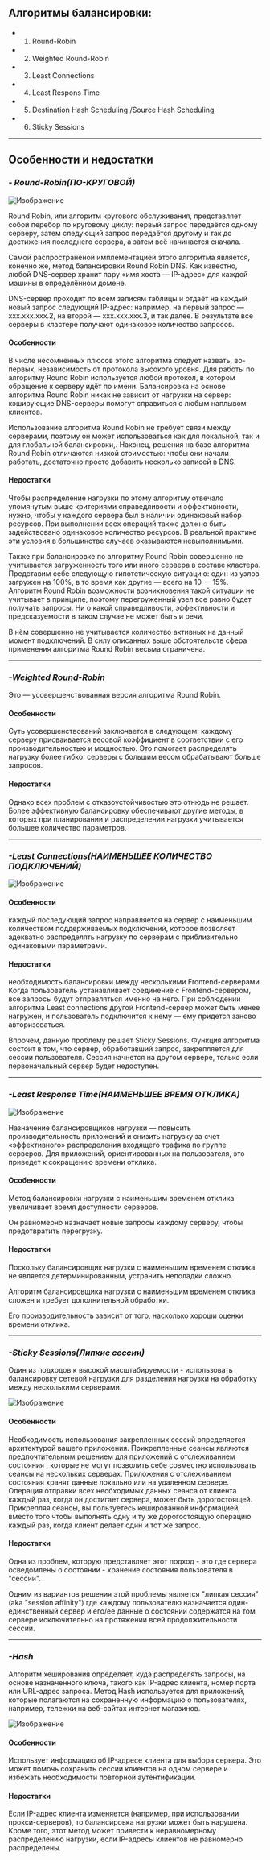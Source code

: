 ## Алгоритмы балансировки:


- 1. Round-Robin 
- 2. Weighted Round-Robin
- 3. Least Connections
- 4. Least Respons Time
- 5. Destination Hash Scheduling /Source Hash Scheduling
- 6. Sticky Sessions


---

## Особенности и недостатки


### ___- Round-Robin(ПО-КРУГОВОЙ)___ 

![Изображение](https://wiki.merionet.ru/images/chto-takoe-balansirovka-nagruzki-v-seti/2.png)

Round Robin, или алгоритм кругового обслуживания, представляет собой перебор по круговому циклу: первый запрос передаётся одному серверу, затем следующий запрос передаётся другому и так до достижения последнего сервера, а затем всё начинается сначала.

Самой распространёной имплементацией этого алгоритма является, конечно же, метод балансировки Round Robin DNS. Как известно, любой DNS-сервер хранит пару «имя хоста — IP-адрес» для каждой машины в определённом домене.

DNS-сервер проходит по всем записям таблицы и отдаёт на каждый новый запрос следующий IP-адрес: например, на первый запрос — xxx.xxx.xxx.2, на второй — ххх.ххх.ххх.3, и так далее. В результате все серверы в кластере получают одинаковое количество запросов.

#### Особенности

В числе несомненных плюсов этого алгоритма следует назвать, во-первых, независимость от протокола высокого уровня. Для работы по алгоритму Round Robin используется любой протокол, в котором обращение к серверу идёт по имени.
Балансировка на основе алгоритма Round Robin никак не зависит от нагрузки на сервер: кэширующие DNS-серверы помогут справиться с любым наплывом клиентов.

Использование алгоритма Round Robin не требует связи между серверами, поэтому он может использоваться как для локальной, так и для глобальной балансировки,.
Наконец, решения на базе алгоритма Round Robin отличаются низкой стоимостью: чтобы они начали работать, достаточно просто добавить несколько записей в DNS.

#### Недостатки

Чтобы распределение нагрузки по этому алгоритму отвечало упомянутым выше критериями справедливости и эффективности, нужно, чтобы у каждого сервера был в наличии одинаковый набор ресурсов. При выполнении всех операций также должно быть задействовано одинаковое количество ресурсов. В реальной практике эти условия в большинстве случаев оказываются невыполнимыми.

Также при балансировке по алгоритму Round Robin совершенно не учитывается загруженность того или иного сервера в составе кластера. Представим себе следующую гипотетическую ситуацию: один из узлов загружен на 100%, в то время как другие — всего на 10 — 15%. Алгоритм Round Robin возможности возникновения такой ситуации не учитывает в принципе, поэтому перегруженный узел все равно будет получать запросы. Ни о какой справедливости, эффективности и предсказуемости в таком случае не может быть и речи.

В нём совершенно не учитывается количество активных на данный момент подключений.
В силу описанных выше обстоятельств сфера применения алгоритма Round Robin весьма ограничена.


---

### ___-Weighted Round-Robin___ 

Это — усовершенствованная версия алгоритма Round Robin.


#### Особенности

Суть усовершенствований заключается в следующем: каждому серверу присваивается весовой коэффициент в соответствии с его производительностью и мощностью. Это помогает распределять нагрузку более гибко: серверы с большим весом обрабатывают больше запросов.

#### Недостатки

Однако всех проблем с отказоустойчивостью это отнюдь не решает. Более эффективную балансировку обеспечивают другие методы, в которых при планировании и распределении нагрузки учитывается большее количество параметров.

----

### ___-Least Connections(НАИМЕНЬШЕЕ КОЛИЧЕСТВО ПОДКЛЮЧЕНИЙ)___ 

![Изображение](https://wiki.merionet.ru/images/chto-takoe-balansirovka-nagruzki-v-seti/3.png)

#### Особенности

каждый последующий запрос направляется на сервер с наименьшим количеством поддерживаемых подключений, которое позволяет адекватно распределять нагрузку по серверам с приблизительно одинаковыми параметрами.

#### Недостатки

необходимость балансировки между несколькими Frontend-серверами. Когда пользователь устанавливает соединение с Frontend-сервером, все запросы будут отправляться именно на него. При соблюдении алгоритма Least connections другой Frontend-сервер может быть менее нагружен, и пользователь подключится к нему — ему придется заново авторизоваться. 

Впрочем, данную проблему решает Sticky Sessions. Функция алгоритма состоит в том, что сервер, обработавший запрос, закрепляется для сессии пользователя. Сессия начнется на другом сервере, только если первоначальный сервер будет недоступен.

--- 

### ___-Least Response Time(НАИМЕНЬШЕЕ ВРЕМЯ ОТКЛИКА)___

![Изображение](https://wiki.merionet.ru/images/chto-takoe-balansirovka-nagruzki-v-seti/4.png)

Назначение балансировщиков нагрузки — повысить производительность приложений и снизить нагрузку за счет «эффективного» распределения входящего трафика по группе серверов. Для приложений, ориентированных на пользователя, это приведет к сокращению времени отклика.


#### Особенности

Метод балансировки нагрузки с наименьшим временем отклика увеличивает время доступности серверов.

Он равномерно назначает новые запросы каждому серверу, чтобы предотвратить перегрузку.

#### Недостатки

Поскольку балансировщик нагрузки с наименьшим временем отклика не является детерминированным, устранить неполадки сложно.

Алгоритм балансировщика нагрузки с наименьшим временем отклика сложен и требует дополнительной обработки.

Его производительность зависит от того, насколько хороши оценки времени отклика.

---

### ___-Sticky Sessions(Липкие сессии)___

Один из подходов к высокой масштабируемости - использовать балансировку сетевой нагрузки для разделения нагрузки на обработку между несколькими серверами.

![Изображение](https://wiki.merionet.ru/images/chto-takoe-balansirovka-nagruzki-v-seti/1.png)

#### Особенности

Необходимость использования закрепленных сессий определяется архитектурой вашего приложения. Прикрепленные сеансы являются предпочтительным решением для приложений с отслеживанием состояния , которые не могут позволить себе совместно использовать сеансы на нескольких серверах. Приложения с отслеживанием состояния хранят данные локально или на удаленном сервере. Операция отправки всех необходимых данных сеанса от клиента каждый раз, когда он достигает сервера, может быть дорогостоящей. Прикрепляя сеансы, вы пользуетесь кешированной информацией, вместо того чтобы выполнять одну и ту же дорогостоящую операцию каждый раз, когда клиент делает один и тот же запрос.

#### Недостатки

Одна из проблем, которую представляет этот подход - это где сервера осведомлены о состоянии - хранение состояния пользователя в "сессии".

Одним из вариантов решения этой проблемы является "липкая сессия" (aka "session affinity") где каждому пользователю назначается один-единственный сервер и его/ее данные о состоянии содержатся на том сервере исключительно на протяжении всей продолжительности сессии.

---

### ___-Hash___

Алгоритм хеширования определяет, куда распределять запросы, на основе назначенного ключа, такого как IP-адрес клиента, номер порта или URL-адрес запроса. Метод Hash используется для приложений, которые полагаются на сохраненную информацию о пользователях, например, тележки на веб-сайтах интернет магазинов.


![Изображение](https://wiki.merionet.ru/images/chto-takoe-balansirovka-nagruzki-v-seti/5.png)

#### Особенности
Использует информацию об IP-адресе клиента для выбора сервера. Это может помочь сохранить сессии клиентов на одном сервере и избежать необходимости повторной аутентификации.  

#### Недостатки
Если IP-адрес клиента изменяется (например, при использовании прокси-серверов), то балансировка нагрузки может быть нарушена. Кроме того, этот метод может привести к неравномерному распределению нагрузки, если IP-адресы клиентов не равномерно распределены. 
